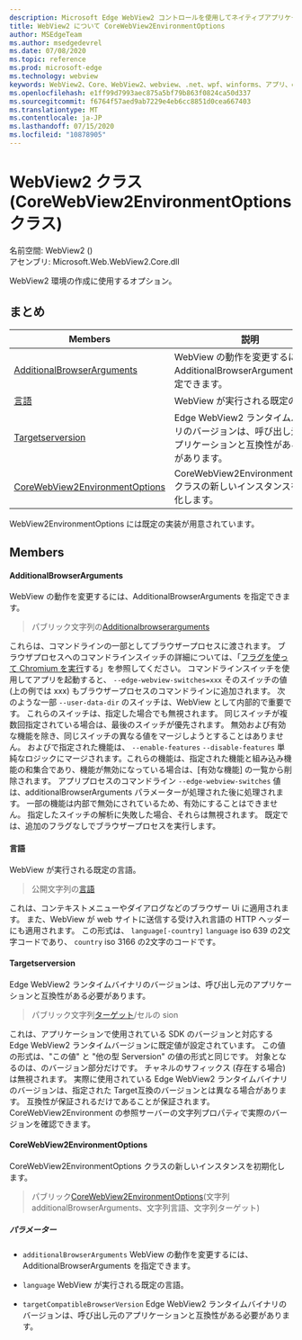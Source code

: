 ```yaml
---
description: Microsoft Edge WebView2 コントロールを使用してネイティブアプリケーションに web 技術 (HTML、CSS、JavaScript) を埋め込む
title: WebView2 について CoreWebView2EnvironmentOptions
author: MSEdgeTeam
ms.author: msedgedevrel
ms.date: 07/08/2020
ms.topic: reference
ms.prod: microsoft-edge
ms.technology: webview
keywords: WebView2、Core、WebView2、webview、.net、wpf、winforms、アプリ、edge、CoreWebView2、CoreWebView2Controller、browser control、edge html、Microsoft の WebView2。 CoreWebView2EnvironmentOptions。
ms.openlocfilehash: e1ff99d7993aec875a5bf79b863f0824ca50d337
ms.sourcegitcommit: f6764f57aed9ab7229e4eb6cc8851d0cea667403
ms.translationtype: MT
ms.contentlocale: ja-JP
ms.lasthandoff: 07/15/2020
ms.locfileid: "10878905"
---
```

# WebView2 クラス (CoreWebView2EnvironmentOptions クラス) 

名前空間: WebView2 () \
アセンブリ: Microsoft.Web.WebView2.Core.dll

WebView2 環境の作成に使用するオプション。

## まとめ

 Members                        | 説明
--------------------------------|---------------------------------------------
[AdditionalBrowserArguments](#additionalbrowserarguments) | WebView の動作を変更するには、AdditionalBrowserArguments を指定できます。
[言語](#language) | WebView が実行される既定の言語。
[Targetserversion](#targetcompatiblebrowserversion) | Edge WebView2 ランタイムバイナリのバージョンは、呼び出し元のアプリケーションと互換性がある必要があります。
[CoreWebView2EnvironmentOptions](#corewebview2environmentoptions) | CoreWebView2EnvironmentOptions クラスの新しいインスタンスを初期化します。

WebView2EnvironmentOptions には既定の実装が用意されています。

## Members

#### AdditionalBrowserArguments 

WebView の動作を変更するには、AdditionalBrowserArguments を指定できます。

> パブリック文字列の[Additionalbrowserarguments](#additionalbrowserarguments)

これらは、コマンドラインの一部としてブラウザープロセスに渡されます。 ブラウザプロセスへのコマンドラインスイッチの詳細については、「[フラグを使って Chromium を実行](https://aka.ms/RunChromiumWithFlags)する」を参照してください。 コマンドラインスイッチを使用してアプリを起動すると、 `--edge-webview-switches=xxx` そのスイッチの値 (上の例では xxx) もブラウザープロセスのコマンドラインに追加されます。 次のような一部 `--user-data-dir` のスイッチは、WebView として内部的で重要です。 これらのスイッチは、指定した場合でも無視されます。 同じスイッチが複数回指定されている場合は、最後のスイッチが優先されます。 無効および有効な機能を除き、同じスイッチの異なる値をマージしようとすることはありません。 およびで指定された機能は、 `--enable-features` `--disable-features` 単純なロジックにマージされます。これらの機能は、指定された機能と組み込み機能の和集合であり、機能が無効になっている場合は、[有効な機能] の一覧から削除されます。 アプリプロセスのコマンドライン `--edge-webview-switches` 値は、additionalBrowserArguments パラメーターが処理された後に処理されます。 一部の機能は内部で無効にされているため、有効にすることはできません。 指定したスイッチの解析に失敗した場合、それらは無視されます。 既定では、追加のフラグなしでブラウザープロセスを実行します。

#### 言語 

WebView が実行される既定の言語。

> 公開文字列の[言語](#language)

これは、コンテキストメニューやダイアログなどのブラウザー Ui に適用されます。 また、WebView が web サイトに送信する受け入れ言語の HTTP ヘッダーにも適用されます。 この形式は、 `language[-country]` `language` iso 639 の2文字コードであり、 `country` iso 3166 の2文字のコードです。

#### Targetserversion 

Edge WebView2 ランタイムバイナリのバージョンは、呼び出し元のアプリケーションと互換性がある必要があります。

> パブリック文字列[ターゲット](#targetcompatiblebrowserversion)/セルの sion

これは、アプリケーションで使用されている SDK のバージョンと対応する Edge WebView2 ランタイムバージョンに既定値が設定されています。 この値の形式は、"この値" と "他の型 Serversion" の値の形式と同じです。 対象となるのは、のバージョン部分だけです。 チャネルのサフィックス (存在する場合) は無視されます。 実際に使用されている Edge WebView2 ランタイムバイナリのバージョンは、指定された Target互換のバージョンとは異なる場合があります。 互換性が保証されるだけであることが保証されます。 CoreWebView2Environment の参照サーバーの文字列プロパティで実際のバージョンを確認できます。

#### CoreWebView2EnvironmentOptions 

CoreWebView2EnvironmentOptions クラスの新しいインスタンスを初期化します。

> パブリック[CoreWebView2EnvironmentOptions](#corewebview2environmentoptions)(文字列 additionalBrowserArguments、文字列言語、文字列ターゲット)

##### パラメーター
* `additionalBrowserArguments` WebView の動作を変更するには、AdditionalBrowserArguments を指定できます。 

* `language` WebView が実行される既定の言語。 

* `targetCompatibleBrowserVersion` Edge WebView2 ランタイムバイナリのバージョンは、呼び出し元のアプリケーションと互換性がある必要があります。

